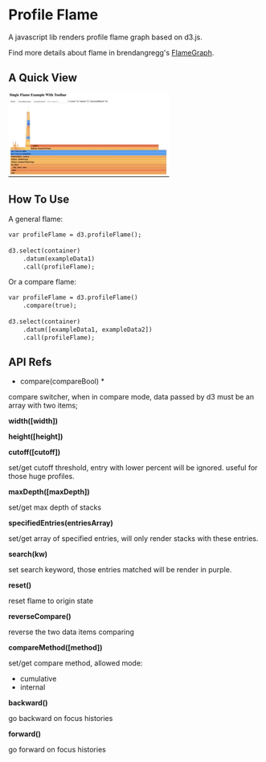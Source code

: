 # Profile Flame

A javascript lib renders profile flame graph based on d3.js.

Find more details about flame in brendangregg's [FlameGraph](https://github.com/brendangregg/FlameGraph).

## A Quick View

![profileFlameExample](profileFlameExample.gif)

## How To Use

A general flame:

```
var profileFlame = d3.profileFlame();

d3.select(container)
    .datum(exampleData1)
    .call(profileFlame);
```

Or a compare flame:

```
var profileFlame = d3.profileFlame()
    .compare(true);

d3.select(container)
    .datum([exampleData1, exampleData2])
    .call(profileFlame);
```

## API Refs

* compare(compareBool) *

compare switcher, when in compare mode, data passed by d3 must be an array with two items;

**width([width])**

**height([height])**

**cutoff([cutoff])**

set/get cutoff threshold, entry with lower percent will be ignored. useful for those huge profiles.

**maxDepth([maxDepth])**

set/get max depth of stacks


**specifiedEntries(entriesArray)**

set/get array of specified entries, will only render stacks with these entries.

**search(kw)**

set search keyword, those entries matched will be render in purple.

**reset()**

reset flame to origin state

**reverseCompare()**

reverse the two data items comparing

**compareMethod([method])**

set/get compare method, allowed mode:

* cumulative
* internal

**backward()**

go backward on focus histories

**forward()**

go forward on focus histories

